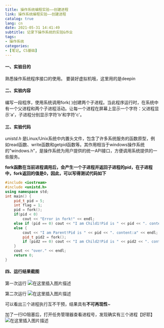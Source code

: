 ```yaml
---
title: 操作系统编程实验——创建进程
link: 操作系统编程实验——创建进程
catalog: true
lang: cn
date: 2021-05-31 14:41:49 
subtitle: 记录下操作系统的实验&作业
tags:
- 操作系统
categories:
- [笔记, CS基础]
---
```

#### 一、实验目的

熟悉操作系统程序接口的使用。
要装好虚拟机哦，这里用的是deepin

#### 二、实验内容

编写一段程序，使用系统调用fork( )创建两个子进程。当此程序运行时，在系统中有一个父进程和两个子进程活动。让每一个进程在屏幕上显示一个字符：父进程显示'a'，子进程分别显示字符'b'和字符'c'。

#### 三、实验代码

*unistd.h* 是Linux/Unix系统中内置头文件，包含了许多系统服务的函数原型，例如read函数、write函数和getpid函数等。其作用相当于windows操作系统的"windows.h"，是操作系统为用户提供的统一API接口，方便调用系统提供的一些服务。

**fork函数在当前进程调用后，会产生一个子进程并返回子进程的pid，在子进程中，fork返回的值是0，因此，可以写得测试代码如下**

```cpp
#include <iostream>
#include <unistd.h>
using namespace std;
int main() {
    pid_t pid = 5;
    int flag = 1;
    pid = fork();
    if(pid < 0)
        cout << "Error in fork!" << endl;
    else if (pid == 0) cout << "I am Child1!Pid is " << pid << ". content:b" << endl;
    else {
        cout << "I am Parent!Pid is " << pid << ". content:a" << endl;
        pid_t pid2 = fork();
        if (pid2 == 0) cout << "I am Child2!Pid is " << pid2 << ". content:c" << endl;
    }
    cout << "over." << endl;
    return 0;
}
```

#### 四、运行结果截图

第一次运行
![在这里插入图片描述](https://img-blog.csdnimg.cn/20210531143925678.png?x-oss-process=image/watermark,type_ZmFuZ3poZW5naGVpdGk,shadow_10,text_aHR0cHM6Ly9ibG9nLmNzZG4ubmV0L3FxXzQ1ODkwNTMz,size_16,color_FFFFFF,t_70)


第二次运行
![在这里插入图片描述](https://img-blog.csdnimg.cn/20210531143939978.png?x-oss-process=image/watermark,type_ZmFuZ3poZW5naGVpdGk,shadow_10,text_aHR0cHM6Ly9ibG9nLmNzZG4ubmV0L3FxXzQ1ODkwNTMz,size_16,color_FFFFFF,t_70)

可以看出三个进程执行互不干预，结果具有**不可再现性**~

加了一行IO阻塞后，打开任务管理器查看进程号，发现确实有三个进程【好耶】
![在这里插入图片描述](https://img-blog.csdnimg.cn/2021053114395537.png?x-oss-process=image/watermark,type_ZmFuZ3poZW5naGVpdGk,shadow_10,text_aHR0cHM6Ly9ibG9nLmNzZG4ubmV0L3FxXzQ1ODkwNTMz,size_16,color_FFFFFF,t_70)
